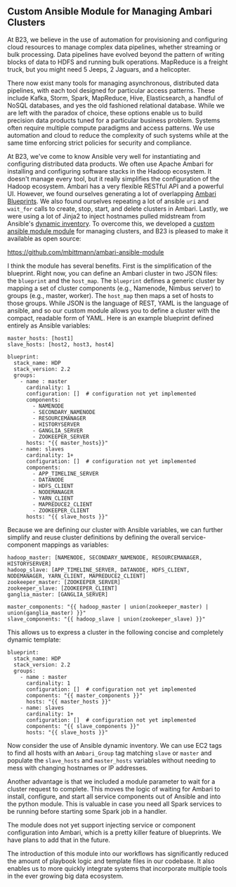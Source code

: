 ## Custom Ansible Module for Managing Ambari Clusters
At B23, we believe in the use of automation for provisioning and configuring cloud resources to manage complex data pipelines, whether streaming or bulk processing. Data pipelines have evolved beyond the pattern of writing blocks of data to HDFS and running bulk operations. MapReduce is a freight truck, but you might need 5 Jeeps, 2 Jaguars, and a helicopter.

There now exist many tools for managing asynchronous, distributed data pipelines, with each tool designed for particular access patterns. These include Kafka, Storm, Spark, MapReduce, Hive, Elasticsearch, a handful of NoSQL databases, and yes the old fashioned relational database. While we are left with the paradox of choice, these options enable us to build precision data products tuned for a particular business problem. Systems often require multiple compute paradigms and access patterns. We use automation and cloud to reduce the complexity of such systems while at the same time enforcing strict policies for security and compliance.

At B23, we've come to know Ansible very well for instantiating and configuring distributed data products. We often use Apache Ambari for installing and configuring software stacks in the Hadoop ecosystem. It doesn't manage every tool, but it really simplifies the configuration of the Hadoop ecosystem. Ambari has a very flexible RESTful API and a powerful UI. However, we found ourselves generating a lot of overlapping [Ambari Blueprints](https://cwiki.apache.org/confluence/display/AMBARI/Blueprints). We also found ourselves repeating a lot of ansible `uri` and `wait_for` calls to create, stop, start, and delete clusters in Ambari. Lastly, we were using a lot of Jinja2 to inject hostnames pulled midstream from Ansible's [dynamic inventory](http://docs.ansible.com/ansible/intro_dynamic_inventory.html). To overcome this, we developed a [custom ansible module module](http://docs.ansible.com/ansible/developing_modules.html) for managing clusters, and B23 is pleased to make it available as open source:

https://github.com/mbittmann/ambari-ansible-module

I think the module has several benefits. First is the simplification of the blueprint. Right now, you can define an Ambari cluster in two JSON files: the `blueprint` and the `host_map`. The `blueprint` defines a generic cluster by mapping a set of cluster components (e.g., Namenode, Nimbus server) to groups (e.g., master, worker). The `host_map` then maps a set of hosts to those groups. While JSON is the language of REST, YAML is the language of ansible, and so our custom module allows you to define a cluster with the compact, readable form of YAML. Here is an example blueprint defined entirely as Ansible variables:

```
master_hosts: [host1]
slave_hosts: [host2, host3, host4]

blueprint:
  stack_name: HDP
  stack_version: 2.2
  groups:
    - name : master
      cardinality: 1
      configuration: []  # configuration not yet implemented
      components:
        - NAMENODE
        - SECONDARY_NAMENODE
        - RESOURCEMANAGER
        - HISTORYSERVER
        - GANGLIA_SERVER
        - ZOOKEEPER_SERVER
      hosts: "{{ master_hosts}}"
    - name: slaves
      cardinality: 1+
      configuration: []  # configuration not yet implemented
      components:
        - APP_TIMELINE_SERVER
        - DATANODE
        - HDFS_CLIENT
        - NODEMANAGER
        - YARN_CLIENT
        - MAPREDUCE2_CLIENT
        - ZOOKEEPER_CLIENT
      hosts: "{{ slave_hosts }}"
```

Because we are defining our cluster with Ansible variables, we can further simplify and reuse cluster definitions by defining the overall service-component mappings as variables:

```
hadoop_master: [NAMENODE, SECONDARY_NAMENODE, RESOURCEMANAGER, HISTORYSERVER]
hadoop_slave: [APP_TIMELINE_SERVER, DATANODE, HDFS_CLIENT, NODEMANAGER, YARN_CLIENT, MAPREDUCE2_CLIENT]
zookeeper_master: [ZOOKEEPER_SERVER]
zookeeper_slave: [ZOOKEEPER_CLIENT]
ganglia_master: [GANGLIA_SERVER]

master_components: "{{ hadoop_master | union(zookeeper_master) | union(ganglia_master) }}"
slave_components: "{{ hadoop_slave | union(zookeeper_slave) }}"
```

This allows us to express a cluster in the following concise and completely dynamic template:
```
blueprint:
  stack_name: HDP
  stack_version: 2.2
  groups:
    - name : master
      cardinality: 1
      configuration: []  # configuration not yet implemented
      components: "{{ master_components }}"
      hosts: "{{ master_hosts }}"
    - name: slaves
      cardinality: 1+
      configuration: []  # configuration not yet implemented
      components: "{{ slave_components }}"
      hosts: "{{ slave_hosts }}"
```

Now consider the use of Ansible dynamic inventory. We can use EC2 tags to find all hosts with an `Ambari_Group` tag matching `slave` or `master` and populate the `slave_hosts` and `master_hosts` variables without needing to mess with changing hostnames or IP addresses.

Another advantage is that we included a module parameter to wait for a cluster request to complete. This moves the logic of waiting for Ambari to install, configure, and start all service components out of Ansible and into the python module. This is valuable in case you need all Spark services to be running before starting some Spark job in a handler.

The module does not yet support injecting service or component configuration into Ambari, which is a pretty killer feature of blueprints. We have plans to add that in the future.

The introduction of this module into our workflows has significantly reduced the amount of playbook logic and template files in our codebase. It also enables us to more quickly integrate systems that incorporate multiple tools in the ever growing big data ecosystem.  

